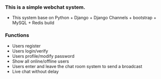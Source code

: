 ### This is a simple webchat system.

-  This system base on Python + Django + Django Channels + bootstrap + MySQL + Redis build

### Functions

 - Users register
 - Users login/verify
 - Users profile/modify password
 - Show all online/offline users
 - Users enter and leave the chat room system to send a broadcast
 - Live chat without delay


